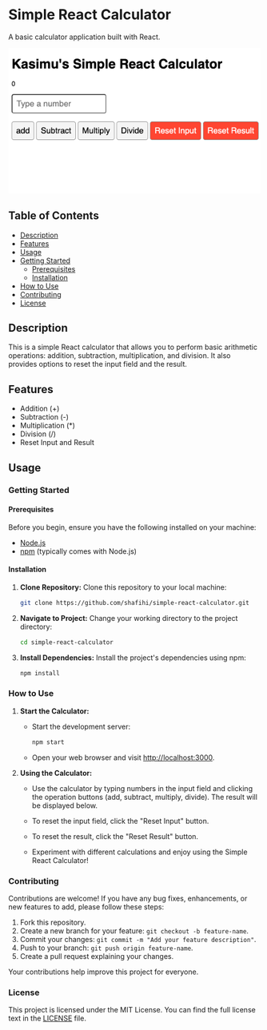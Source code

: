 # Simple React Calculator

A basic calculator application built with React.

![Screenshot of the Calculator](mycalculator.png)

## Table of Contents

- [Description](#description)
- [Features](#features)
- [Usage](#usage)
- [Getting Started](#getting-started)
  - [Prerequisites](#prerequisites)
  - [Installation](#installation)
- [How to Use](#how-to-use)
- [Contributing](#contributing)
- [License](#license)

## Description

This is a simple React calculator that allows you to perform basic arithmetic operations: addition, subtraction, multiplication, and division. It also provides options to reset the input field and the result.

## Features

- Addition (+)
- Subtraction (-)
- Multiplication (\*)
- Division (/)
- Reset Input and Result

## Usage

### Getting Started

#### Prerequisites

Before you begin, ensure you have the following installed on your machine:

- [Node.js](https://nodejs.org/)
- [npm](https://www.npmjs.com/) (typically comes with Node.js)

#### Installation

1. **Clone Repository:** Clone this repository to your local machine:

   ```bash
   git clone https://github.com/shafihi/simple-react-calculator.git

   ```

2. **Navigate to Project:** Change your working directory to the project directory:

   ```bash
   cd simple-react-calculator

   ```

3. **Install Dependencies:** Install the project's dependencies using npm:

   ```bash
   npm install
   ```

### How to Use

1. **Start the Calculator:**

   - Start the development server:

     ```bash
     npm start
     ```

   - Open your web browser and visit [http://localhost:3000](http://localhost:3000).

2. **Using the Calculator:**

   - Use the calculator by typing numbers in the input field and clicking the operation buttons (add, subtract, multiply, divide). The result will be displayed below.

   - To reset the input field, click the "Reset Input" button.

   - To reset the result, click the "Reset Result" button.

   - Experiment with different calculations and enjoy using the Simple React Calculator!

### Contributing

Contributions are welcome! If you have any bug fixes, enhancements, or new features to add, please follow these steps:

1. Fork this repository.
2. Create a new branch for your feature: `git checkout -b feature-name`.
3. Commit your changes: `git commit -m "Add your feature description"`.
4. Push to your branch: `git push origin feature-name`.
5. Create a pull request explaining your changes.

Your contributions help improve this project for everyone.

### License

This project is licensed under the MIT License. You can find the full license text in the [LICENSE](LICENSE) file.
